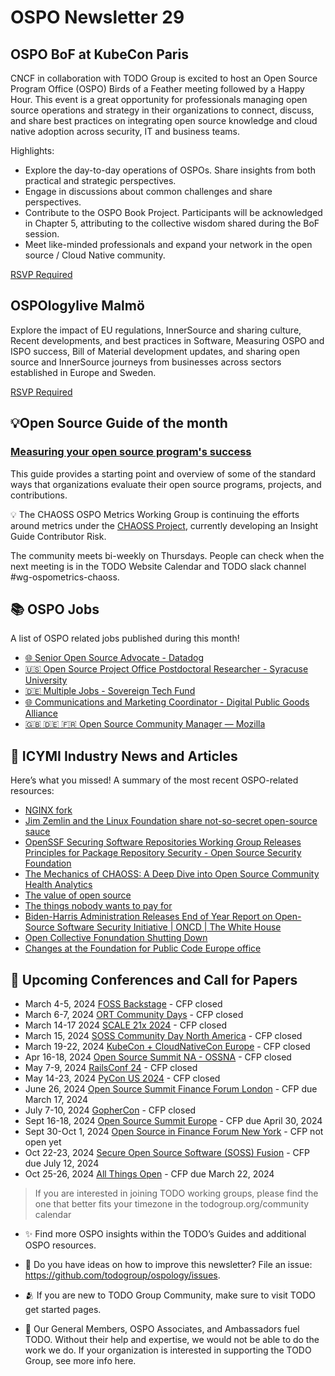 # OSPO Newsletter 29


## OSPO BoF at KubeCon Paris
CNCF in collaboration with TODO Group is excited to host an Open Source Program Office (OSPO) Birds of a Feather meeting followed by a 
Happy Hour. This event is a great opportunity for professionals managing open source operations and strategy in their organizations 
to connect, discuss, and share best practices on integrating open source knowledge and cloud native adoption across security, IT and business teams.

Highlights:

* Explore the day-to-day operations of OSPOs. Share insights from both practical and strategic perspectives.
* Engage in discussions about common challenges and share perspectives.
* Contribute to the OSPO Book Project. Participants will be acknowledged in Chapter 5, attributing to the collective wisdom shared during the BoF session.
* Meet like-minded professionals and expand your network in the open source / Cloud Native community.

[RSVP Required](https://sched.co/1a9q9)

## OSPOlogylive Malmö

Explore the impact of EU regulations, InnerSource and sharing culture, Recent developments, and best practices in Software, Measuring OSPO and ISPO success, Bill of Material development updates, and sharing open source and InnerSource journeys from businesses across sectors established in Europe and Sweden.

[RSVP Required](https://community.linuxfoundation.org/events/details/lfhq-ospology-european-chapter-presents-ospologylive-malmo/)


## 💡Open Source Guide of the month

### [Measuring your open source program's success](https://todogroup.org/resources/guides/measuring-your-open-source-programs-success/)

This guide provides a starting point and overview of some of the standard ways that organizations evaluate their open source programs, projects, and contributions.

💡 The CHAOSS OSPO Metrics Working Group is continuing the efforts around metrics under the [CHAOSS Project](https://chaoss.community/), currently developing an Insight Guide Contributor Risk. 

The community meets bi-weekly on Thursdays. People can check when the next meeting is in the TODO Website Calendar and TODO slack channel #wg-ospometrics-chaoss.

## 📚 OSPO Jobs

A list of OSPO related jobs published during this month!

- [🌐 Senior Open Source Advocate - Datadog](https://careers.datadoghq.com/detail/5649922/?gh_jid=5649922)
- [🇺🇸 Open Source Project Office Postdoctoral Researcher - Syracuse University](https://jobs.chronicle.com/job/37612327/postdoctoral-researcher-open-source-project-office/)
- [🇩🇪 Multiple Jobs - Sovereign Tech Fund](https://www.linkedin.com/posts/sovereign-tech-fund_jobs-activity-7165329169311023104-jC-m?utm_source=share&utm_medium=member_ios)
- [🌐 Communications and Marketing Coordinator - Digital Public Goods Alliance](https://digitalpublicgoods.net/jobs/)
- [🇬🇧 🇩🇪 🇫🇷 Open Source Community Manager — Mozilla](https://www.mozilla.org/en-US/careers/position/gh/5675010/)

## 📌 ICYMI Industry News and Articles
Here’s what you missed! A summary of the most recent OSPO-related resources:

- [NGINX fork](https://mailman.nginx.org/pipermail/nginx-devel/2024-February/K5IC6VYO2PB7N4HRP2FUQIBIBCGP4WAU.html)
- [Jim Zemlin and the Linux Foundation share not-so-secret open-source sauce](https://www.zdnet.com/article/jim-zemlin-and-the-linux-foundation-share-not-so-secret-open-source-sauce/)
- [OpenSSF Securing Software Repositories Working Group Releases Principles for Package Repository Security - Open Source Security Foundation](https://openssf.org/blog/2024/02/08/openssf-securing-software-repositories-working-group-releases-principles-for-package-repository-security/)
- [The Mechanics of CHAOSS: A Deep Dive into Open Source Community Health Analytics](https://open.substack.com/pub/schalkneethling/p/the-mechanics-of-chaoss-a-deep-dive)
- [The value of open source](https://papers.ssrn.com/sol3/papers.cfm?abstract_id=4693148)
- [The things nobody wants to pay for](https://lwn.net/SubscriberLink/959069/24c0b18e9fc1b073/)
- [Biden-Harris Administration Releases End of Year Report on Open-Source Software Security Initiative | ONCD | The White House](https://www.whitehouse.gov/oncd/briefing-room/2024/01/30/fact-sheet-biden-harris-administration-releases-end-of-year-report-on-open-source-software-security-initiative/)
- [Open Collective Fonundation Shutting Down](https://communityovercode.com/2024/02/open-collective-foundation-shutdown-explainer/)
- [Changes at the Foundation for Public Code Europe office](https://blog.publiccode.net/news/2024/02/28/changes-at-the-europe-office.html)

## 📎 Upcoming Conferences and Call for Papers

- March 4-5, 2024 [FOSS Backstage](https://24.foss-backstage.de/) - CFP closed
- March 6-7, 2024 [ORT Community Days](https://github.com/oss-review-toolkit/ort/wiki/ORT-Community-Days-2024) - CFP closed
- March 14-17 2024 [SCALE 21x 2024](https://www.socallinuxexpo.org/scale/21x) - CFP closed
- March 15, 2024 [SOSS Community Day North America](https://events.linuxfoundation.org/soss-community-day-north-america/) - CFP closed
- March 19-22, 2024 [KubeCon + CloudNativeCon Europe](https://events.linuxfoundation.org/kubecon-cloudnativecon-europe/) - CFP closed
- Apr 16-18, 2024 [Open Source Summit NA - OSSNA](https://events.linuxfoundation.org/open-source-summit-north-america/) - CFP closed
- May 7-9, 2024 [RailsConf 24](https://railsconf.org/) - CFP closed
- May 14-23, 2024 [PyCon US 2024](https://us.pycon.org/2024/) - CFP closed
- June 26, 2024 [Open Source Summit Finance Forum London](https://events.linuxfoundation.org/open-source-finance-forum-london/) - CFP due March 17, 2024
- July 7-10, 2024 [GopherCon](https://www.gophercon.com/) - CFP closed
- Sept 16-18, 2024 [Open Source Summit Europe](https://events.linuxfoundation.org/open-source-summit-europe/) - CFP due April 30, 2024
- Sept 30-Oct 1, 2024 [Open Source in Finance Forum New York](https://events.linuxfoundation.org/open-source-finance-forum-new-york/) - CFP not open yet
- Oct 22-23, 2024 [Secure Open Source Software (SOSS) Fusion](https://events.linuxfoundation.org/soss-fusion/program/cfp/?__hstc=14087400.b73e4e188090b5046d1e62913810a5b9.1709411127603.1709411127603.1709496935888.2&__hssc=14087400.1.1709496935888&__hsfp=2348364002) - CFP due July 12, 2024
- Oct 25-26, 2024 [All Things Open](https://2024.allthingsopen.org/) - CFP due March 22, 2024

> If you are interested in joining TODO working groups, please find the one that better fits your timezone in the todogroup.org/community calendar

- ✨ Find more OSPO insights within the TODO’s Guides and additional OSPO resources.

- 🧐 Do you have ideas on how to improve this newsletter? File an issue: https://github.com/todogroup/ospology/issues.

- 🫂 If you are new to TODO Group Community, make sure to visit TODO get started pages.

- 💚 Our General Members, OSPO Associates, and Ambassadors fuel TODO. Without their help and expertise, we would not be able to do the work we do. If your organization is interested in supporting the TODO Group, see more info here.
